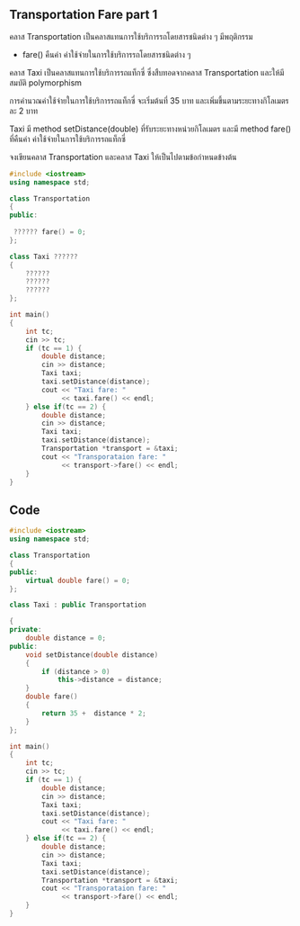 ## Transportation Fare part 1
คลาส Transportation เป็นคลาสแทนการใช้บริการรถโดยสารชนิดต่าง ๆ มีพฤติกรรม

* fare() คืนค่า ค่าใช้จ่ายในการใช้บริการรถโดยสารชนิดต่าง ๆ

คลาส Taxi เป็นคลาสแทนการใช้บริการรถแท็กซี่ ซึ่งสืบทอดจากคลาส Transportation และให้มีสมบัติ polymorphism

การคำนวณค่าใช้จ่ายในการใช้บริการรถแท็กซี่ จะเริ่มต้นที่ 35 บาท และเพิ่มขึ้นตามระยะทางกิโลเมตรละ 2 บาท

Taxi มี method setDistance(double) ที่รับระยะทางหน่วยกิโลเมตร
และมี method fare() ที่คืนค่า ค่าใช้จ่ายในการใช้บริการรถแท็กซี่

จงเขียนคลาส Transportation และคลาส Taxi ให้เป็นไปตามข้อกำหนดข้างต้น
```cpp
#include <iostream>
using namespace std;

class Transportation
{
public:
    
 ?????? fare() = 0;
};

class Taxi ??????
{
    ??????
    ??????
    ??????
};

int main()
{
    int tc;
    cin >> tc;
    if (tc == 1) {
        double distance;
        cin >> distance;
        Taxi taxi;
        taxi.setDistance(distance);
        cout << "Taxi fare: "
             << taxi.fare() << endl;
    } else if(tc == 2) {
        double distance;
        cin >> distance;
        Taxi taxi;
        taxi.setDistance(distance);
        Transportation *transport = &taxi;
        cout << "Transporataion fare: "
             << transport->fare() << endl;
    }
}
```

## Code
```cpp
#include <iostream>
using namespace std;

class Transportation
{
public: 
    virtual double fare() = 0;
};

class Taxi : public Transportation

{
private:
    double distance = 0;
public:
    void setDistance(double distance)
    {
        if (distance > 0)
            this->distance = distance;
    }
    double fare() 
    {
        return 35 +  distance * 2;
    }
};

int main()
{
    int tc;
    cin >> tc;
    if (tc == 1) {
        double distance;
        cin >> distance;
        Taxi taxi;
        taxi.setDistance(distance);
        cout << "Taxi fare: "
             << taxi.fare() << endl;
    } else if(tc == 2) {
        double distance;
        cin >> distance;
        Taxi taxi;
        taxi.setDistance(distance);
        Transportation *transport = &taxi;
        cout << "Transporataion fare: "
             << transport->fare() << endl;
    }
}
```